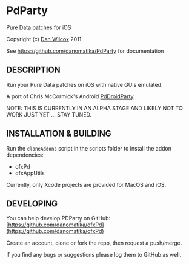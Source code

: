 PdParty
===================================

Pure Data patches for iOS

Copyright (c) [Dan Wilcox](danomatika.com) 2011

See https://github.com/danomatika/PdParty for documentation

DESCRIPTION
-----------

Run your Pure Data patches on iOS with native GUIs emulated.

A port of Chris McCormick's Android [PdDroidParty](http://mccormick.cx/projects/PdDroidParty/).

NOTE: THIS IS CURRENTLY IN AN ALPHA STAGE AND LIKELY NOT TO WORK JUST YET ... STAY TUNED.

INSTALLATION & BUILDING
-----------------------

Run the `cloneAddons` script in the scripts folder to install the addon dependencies:
* ofxPd
* ofxAppUtils

Currently, only Xcode projects are provided for MacOS and iOS.

DEVELOPING
----------

You can help develop PDParty on GitHub: [https://github.com/danomatika/ofxPd](https://github.com/danomatika/ofxPd)

Create an account, clone or fork the repo, then request a push/merge.

If you find any bugs or suggestions please log them to GitHub as well.
